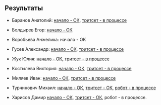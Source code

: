 ## Результаты

- Баранов Анатолий: [начало - ОК](/2016.cpp/task0/baranov/), [тритсет - в процессе](/2016.cpp/task0/baranov/#1)

- Болдырев Егор: [начало - ОК](/2016.cpp/task0/boldyrev/)

- Воробьева Анжелика: начало - ОК

- Гусев Александр: [начало - ОК](/2016.cpp/task0/gusev/), [тритсет - в процессе](/2016.cpp/task0/gusev/#1)

- Жук Юлия: [начало - ОК](/2016.cpp/task0/zhuk/), [тритсет - в процессе](/2016.cpp/task0/zhuk/#1)

- Костылева Виктория: [начало - ОК](/2016.cpp/task0/kostyleva/), [тритсет - в процессе](/2016.cpp/task0/kostyleva/#1)

- Миляев Иван: [начало - ОК](/2016.cpp/task0/milyaev/), [тритсет - в процессе](/2016.cpp/task0/milyaev/#1)

- Турчинович Михаил: [начало - ОК](/2016.cpp/task0/turchinovich/), [тритсет - ОК](/2016.cpp/task0/turchinovich/#1), [робот - в процессе](/2016.cpp/task0/turchinovich/#2)

- Харисов Дамир [начало - ОК](/2016.cpp/task0/kharisov/), [тритсет - ОК](/2016.cpp/task0/kharisov/#1), робот - в процессе.
